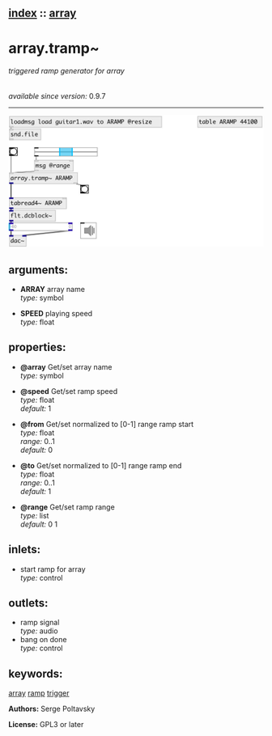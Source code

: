 [index](index.html) :: [array](category_array.html)
---

# array.tramp~

###### triggered ramp generator for array

*available since version:* 0.9.7

---




[![example](../examples/img/array.tramp~.jpg)](../examples/pd/array.tramp~.pd)



## arguments:

* **ARRAY**
array name<br>
_type:_ symbol<br>

* **SPEED**
playing speed<br>
_type:_ float<br>





## properties:

* **@array** 
Get/set array name<br>
_type:_ symbol<br>

* **@speed** 
Get/set ramp speed<br>
_type:_ float<br>
_default:_ 1<br>

* **@from** 
Get/set normalized to [0-1] range ramp start<br>
_type:_ float<br>
_range:_ 0..1<br>
_default:_ 0<br>

* **@to** 
Get/set normalized to [0-1] range ramp end<br>
_type:_ float<br>
_range:_ 0..1<br>
_default:_ 1<br>

* **@range** 
Get/set ramp range<br>
_type:_ list<br>
_default:_ 0 1<br>



## inlets:

* start ramp for array<br>
_type:_ control



## outlets:

* ramp signal<br>
_type:_ audio
* bang on done<br>
_type:_ control



## keywords:

[array](keywords/array.html)
[ramp](keywords/ramp.html)
[trigger](keywords/trigger.html)






**Authors:** Serge Poltavsky




**License:** GPL3 or later






